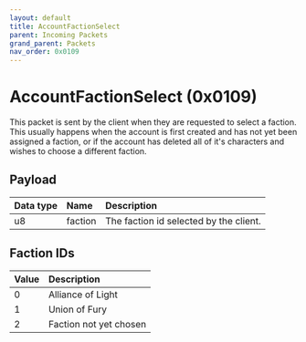```yaml
---
layout: default
title: AccountFactionSelect
parent: Incoming Packets
grand_parent: Packets
nav_order: 0x0109
---
```


# AccountFactionSelect (0x0109)

This packet is sent by the client when they are requested to select a faction. This usually happens when the account is first created and has not yet been assigned a faction, or if the account has deleted all of it's characters and wishes to choose a different faction.

## Payload

| Data type            | Name            | Description                                                                                |
|:---------------------|:----------------|:-------------------------------------------------------------------------------------------|
| u8                   | faction         | The faction id selected by the client.                                                     | 


## Faction IDs

| Value                | Description                                                                        |
|:---------------------|:-----------------------------------------------------------------------------------|
| 0                    | Alliance of Light                                                                  |
| 1                    | Union of Fury                                                                      |
| 2                    | Faction not yet chosen                                                             |